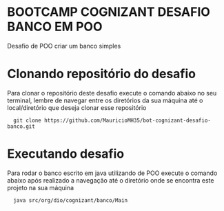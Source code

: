 # BOOTCAMP COGNIZANT DESAFIO BANCO EM POO
Desafio de POO criar um banco simples

# Clonando repositório do desafio
Para clonar o repositório deste desafio execute o comando abaixo no seu terminal, lembre de navegar entre os diretórios da sua máquina até o local/diretório que deseja clonar esse repositório
```
  git clone https://github.com/MauricioMH35/bot-cognizant-desafio-banco.git
```

# Executando desafio
Para rodar o banco escrito em java utilizando de POO execute o comando abaixo após realizado a navegação até o diretório onde se encontra este projeto na sua máquina
```
  java src/org/dio/cognizant/banco/Main
```
